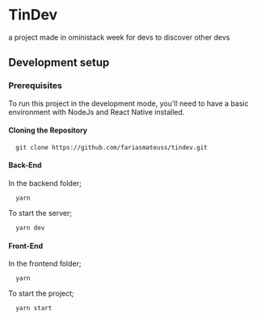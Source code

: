 # TinDev
a project made in oministack week for devs to discover other devs

## Development setup

### Prerequisites

To run this project in the development mode, you'll need to have a basic environment with NodeJs and React Native installed.

#### Cloning the Repository

```
  git clone https://github.com/fariasmateuss/tindev.git
```

#### Back-End

In the backend folder;

```
  yarn 
```

To start the server;

```
  yarn dev
```

#### Front-End 

In the frontend folder;

```
  yarn 
```

To start the project;

``` 
  yarn start
```
